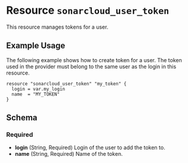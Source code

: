 # Resource `sonarcloud_user_token`

This resource manages tokens for a user.

## Example Usage

The following example shows how to create token for a user. The token used in the provider must belong to 
the same user as the login in this resource.

```hcl
resource "sonarcloud_user_token" "my_token" {
  login = var.my_login
  name  = "MY_TOKEN"
}
```

## Schema

### Required

- **login** (String, Required) Login of the user to add the token to.
- **name** (String, Required) Name of the token.

